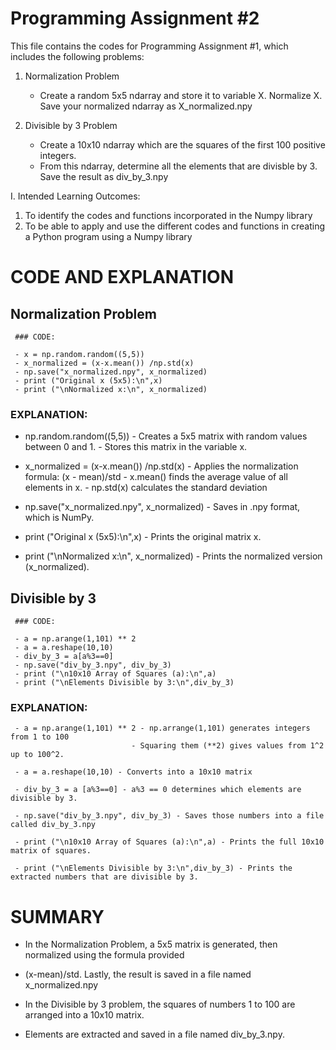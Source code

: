 # Programming Assignment #2
This file contains the codes for Programming Assignment #1, which includes the following problems:
1. Normalization Problem
   - Create a random 5x5 ndarray and store it to variable X. Normalize X. Save your normalized ndarray as X_normalized.npy
   
2. Divisible by 3 Problem
   - Create a 10x10 ndarray which are the squares of the first 100 positive integers.
   - From this ndarray, determine all the elements that are divisble by 3. Save the result as div_by_3.npy

I. Intended Learning Outcomes:
1. To identify the codes and functions incorporated in the Numpy library
2. To be able to apply and use the different codes and functions in creating a Python program using a
Numpy library

# CODE AND EXPLANATION

## Normalization Problem
 
     ### CODE:
  
     - x = np.random.random((5,5)) 
     - x_normalized = (x-x.mean()) /np.std(x)
     - np.save("x_normalized.npy", x_normalized)
     - print ("Original x (5x5):\n",x)
     - print ("\nNormalized x:\n", x_normalized)

  ### EXPLANATION:
  
  - np.random.random((5,5)) - Creates a 5x5 matrix with random values between 0 and 1. 
                          - Stores this matrix in the variable x.

  - x_normalized = (x-x.mean()) /np.std(x) - Applies the normalization formula: (x - mean)/std
                                         - x.mean() finds the average value of all elements in x.
                                         - np.std(x) calculates the standard deviation 

  - np.save("x_normalized.npy", x_normalized) - Saves in .npy format, which is NumPy.

  - print ("Original x (5x5):\n",x) - Prints the original matrix x.
  
  - print ("\nNormalized x:\n", x_normalized) - Prints the normalized version (x_normalized).

## Divisible by 3
     
     ### CODE:
     
     - a = np.arange(1,101) ** 2
     - a = a.reshape(10,10)
     - div_by_3 = a[a%3==0]
     - np.save("div_by_3.npy", div_by_3)
     - print ("\n10x10 Array of Squares (a):\n",a)
     - print ("\nElements Divisible by 3:\n",div_by_3)

   ### EXPLANATION:
     
     - a = np.arange(1,101) ** 2 - np.arrange(1,101) generates integers from 1 to 100
                               - Squaring them (**2) gives values from 1^2 up to 100^2.

     - a = a.reshape(10,10) - Converts into a 10x10 matrix

     - div_by_3 = a [a%3==0] - a%3 == 0 determines which elements are divisible by 3.

     - np.save("div_by_3.npy", div_by_3) - Saves those numbers into a file called div_by_3.npy
    
     - print ("\n10x10 Array of Squares (a):\n",a) - Prints the full 10x10 matrix of squares.
     
     - print ("\nElements Divisible by 3:\n",div_by_3) - Prints the extracted numbers that are divisible by 3.
     
  # SUMMARY

  - In the Normalization Problem, a 5x5 matrix is generated, then normalized using the formula provided
  - (x-mean)/std. Lastly, the result is saved in a file named x_normalized.npy

  - In the Divisible by 3 problem, the squares of numbers 1 to 100 are arranged into a 10x10 matrix.
  - Elements are extracted and saved in a file named div_by_3.npy.

